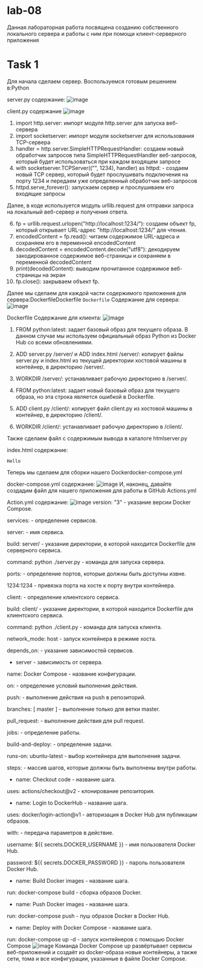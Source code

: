 # lab-08

Данная лабораторная работа посвящена созданию собственного локального сервера и работы с ним при помощи клиент-серверного приложения

# Task 1
Для начала сделаем сервер. Воспользуемся готовым решением в:Python

server.py содержание:
![image](https://github.com/lepeha81/lab08/blob/master/%D0%A1%D0%BD%D0%B8%D0%BC%D0%BE%D0%BA.PNG)

client.py содержание
![image](https://github.com/lepeha81/lab08/blob/master/2.PNG)

1. import http.server: импорт модуля http.server для запуска веб-сервера
2. import socketserver: импорт модуля socketserver для использования TCP-сервера
3. handler = http.server.SimpleHTTPRequestHandler: создаем новый обработчик запросов типа SimpleHTTPRequestHandler веб-запросов, который будет использоваться при каждом входящем запросе
4. with socketserver.TCPServer(("", 1234), handler) as httpd: - создаем новый TCP сервер, который будет прослушивать подключения на порту 1234 и передаем уже определенный обработчик веб-запросов
5. httpd.serve_forever(): запускаем сервер и прослушиваем его входящие запросы

Далее, в коде используется модуль urllib.request для отправки запроса на локальный веб-сервер и получения ответа.

6. fp = urllib.request.urlopen("http://localhost:1234/"): создаем объект fp, который открывает URL-адрес "http://localhost:1234/" для чтения. 
7. encodedContent = fp.read(): читаем содержимое URL-адреса и сохраняем его в переменной encodedContent
8. decodedContent = encodedContent.decode("utf8"): декодируем закодированное содержимое веб-страницы и сохраняем в переменной decodedContent
9. print(decodedContent): выводим прочитанное содержимое веб-страницы на экран
10. fp.close(): закрываем объект fp.

Далее мы сделаем для каждой части содержимого приложения для сервера:DockerfileDockerfile
`Dockerfile` Содержание для сервера:
![image](https://github.com/lepeha81/lab08/blob/master/4.PNG)

Dockerfile Содержание для клиента:
![image](https://github.com/lepeha81/lab08/blob/master/3.PNG)

1. FROM python:latest: задает базовый образ для текущего образа. В данном случае мы используем официальный образ Python из Docker Hub со всеми обновлениями.

2. ADD server.py /server/ и ADD index.html /server/: копирует файлы server.py и index.html из текущей директории хостовой машины в контейнер, в директорию /server/. 

3. WORKDIR /server/: устанавливает рабочую директорию в /server/.

4. FROM python:latest: задает новый базовый образ для текущего образа, но эта строка является ошибкой в Dockerfile. 

5. ADD client.py /client/: копирует файл client.py из хостовой машины в контейнер, в директорию /client/.

6. WORKDIR /client/: устанавливает рабочую директорию в /client/.

Также сделаем файл с содержимым вывода в каталоге htmlserver.py 

index.html содержание:

```
Hello 
```

Теперь мы сделаем для сборки нашего Dockerdocker-compose.yml

docker-compose.yml содержание:
![image](https://github.com/lepeha81/lab08/blob/master/5.PNG)
И, наконец, давайте создадим файл для нашего приложения для работы в GitHub Actions.yml

Action.yml содержание:
![image](https://github.com/lepeha81/lab08/blob/master/6.PNG)
version: "3" - указание версии Docker Compose.

services: - определение сервисов.

server: - имя сервиса.

build: server/ - указание директории, в которой находится Dockerfile для серверного сервиса.

command: python ./server.py - команда для запуска сервера.

ports: - определение портов, которые должны быть доступны извне.

1234:1234 - привязка порта на хосте к порту внутри контейнера.

client: - определение клиентского сервиса.

build: client/ - указание директории, в которой находится Dockerfile для клиентского сервиса.

command: python ./client.py - команда для запуска клиента.

network_mode: host - запуск контейнера в режиме хоста.

depends_on: - указание зависимостей сервисов.

- server - зависимость от сервера.

name: Docker Compose - название конфигурации.

on: - определение условий выполнения действия.

push: - выполнение действия на push в репозиторий.

branches: [ master ] - выполнение только для ветки master.

pull_request: - выполнение действия для pull request.

jobs: - определение работы.

build-and-deploy: - определение задачи.

runs-on: ubuntu-latest - выбор контейнера для выполнения задачи.

steps: - массив шагов, которые должны быть выполнены внутри работы.

- name: Checkout code - название шага.

uses: actions/checkout@v2 - клонирование репозитория.

- name: Login to DockerHub - название шага.

uses: docker/login-action@v1 - авторизация в Docker Hub для публикации образов.

with: - передача параметров в действие.

username: ${{ secrets.DOCKER_USERNAME }} - имя пользователя Docker Hub.

password: ${{ secrets.DOCKER_PASSWORD }} - пароль пользователя Docker Hub.

- name: Build Docker images - название шага.

run: docker-compose build - сборка образов Docker.

- name: Push Docker images - название шага.

run: docker-compose push - пуш образов Docker в Docker Hub.

- name: Deploy with Docker Compose - название шага.

run: docker-compose up -d - запуск контейнеров с помощью Docker Compose 
![image](https://github.com/lepeha81/lab08/blob/master/7.PNG)
Команда Docker Compose up развёртывает сервисы веб-приложений и создаёт из docker-образа новые контейнеры, а также сети, тома и все конфигурации, указанные в файле Docker Compose.
